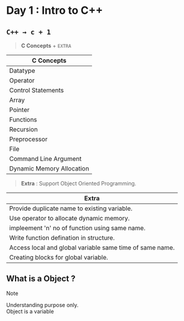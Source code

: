 # Day 1 : Intro to C++

## ` C++ → c + 1 `  
>**C Concepts** + ` EXTRA `   

|**C Concepts**|
|---|
|Datatype|
|Operator|
|Control Statements|
|Array|
|Pointer|
|Functions|
|Recursion|
|Preprocessor|
|File|
|Command Line Argument|
|Dynamic Memory Allocation|

>**Extra** : Support Object Oriented Programming. 

|Extra|
|---|
|Provide duplicate name to existing variable.|
|Use operator to allocate dynamic memory.|
|impleement 'n' no of function using same name.|
|Write function defination in structure.|
|Access local and global variable same time of same name.|
|Creating blocks for global variable.|

## What is a Object ?

>[!NOTE]   
>Understanding purpose only.   
>Object is a variable
